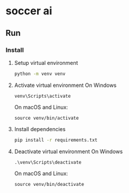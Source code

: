 # soccer ai

## Run

### Install

1. Setup virtual environment
   ```bash
   python -m venv venv
   ```
2. Activate virtual environment
   On Windows
   ```batch
   venv\Scripts\activate
   ```
   On macOS and Linux:
   ```batch
   source venv/bin/activate
   ```
3. Install dependencies
   ```bash
   pip install -r requirements.txt
   ```
4. Deactivate virtual environment
   On Windows
   ```batch
   .\venv\Scripts\deactivate
   ```
   On macOS and Linux:
   ```batch
   source venv/bin/deactivate
   ```
   